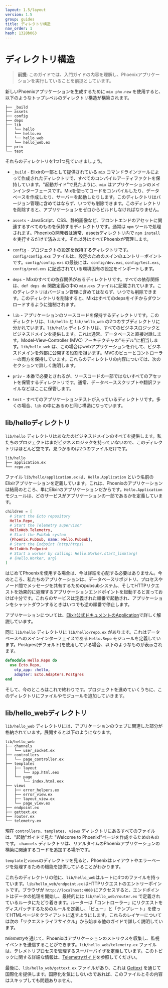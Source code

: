 ```yaml
---
layout: 1.5/layout
version: 1.5
group: guides
title: ディレクトリ構造
nav_order: 1
hash: 1328b063
---
```

# ディレクトリ構造

> **前提**: このガイドでは、入門ガイドの内容を理解し、Phoenixアプリケーションを実行していることを前提としています。

新しいPhoenixアプリケーションを生成するために `mix phx.new` を使用すると、以下のようなトップレベルのディレクトリ構造が構築されます。

```console
├── _build
├── assets
├── config
├── deps
├── lib
│   └── hello
│   └── hello.ex
│   └── hello_web
│   └── hello_web.ex
├── priv
└── test
```

それらのディレクトリを1つ1つ見ていきましょう。

  * `_build` - Elixirの一部として提供されている `mix` コマンドラインツールによって作成されたディレクトリで、すべてのコンパイルアーティファクトを保持しています。"起動ガイド"で見たように、`mix` はアプリケーションのメインインターフェースです。Mixを使ってコードをコンパイルしたり、データベースを作成したり、サーバーを起動したりします。このディレクトリはバージョン管理に含めてはならず、いつでも削除できます。このディレクトリを削除すると、アプリケーションをゼロからビルドしなければなりません。

  * `assets` - JavaScript、CSS、静的画像など、フロントエンドのアセットに関連するすべてのものを保持するディレクトリです。通常は `npm` ツールで処理されます。Phoenixの開発者は通常、assetsディレクトリ内で `npm install` を実行するだけで済みます。それ以外はすべてPhoenixが管理します。

  * `config` - プロジェクトの設定を保持するディレクトリです。`config/config.exs` ファイルは、設定のためのメインのエントリーポイントです。`config/config.exs` の最後には、`config/dev.exs`, `config/test.exs`, `config/prod.exs` に記述されている環境固有の設定をインポートします。

  * `deps` - Mixのすべての依存関係があるディレクトリです。すべての依存関係は、`def deps do` 関数定義の中の `mix.exs` ファイルに記載されています。このディレクトリはバージョン管理に含めてはならず、いつでも削除できます。このディレクトリを削除すると、Mixはすべてのdepsをイチからダウンロードするように強制されます。

  * `lib` - アプリケーションのソースコードを保持するディレクトリです。このディレクトリは、`lib/hello` と `lib/hello_web` の2つのサブディレクトリに分かれています。`lib/hello` ディレクトリは、すべてのビジネスロジックとビジネスドメインを提供します。これは通常、データベースと直接対話します。Model-View-Controller (MVC) アーキテクチャの"モデル"に相当します。`lib/hello_web` は、この場合はwebアプリケーションを介して、ビジネスドメインを外部に公開する役割を担います。MVCのビューとコントローラーの両方を保持しています。これらのディレクトリの内容については、次のセクションで詳しく説明します。

  * `priv` - 本番で必要とされるが、ソースコードの一部ではないすべてのアセットを保管するディレクトリです。通常、データベーススクリプトや翻訳ファイルなどはここに保管します。

  * `test` - すべてのアプリケーションテストが入っているディレクトリです。多くの場合、`lib` の中にあるのと同じ構造になっています。

## lib/helloディレクトリ

`lib/hello` ディレクトリはあなたのビジネスドメインのすべてを提供します。私たちのプロジェクトはまだビジネスロジックを持っていないので、このディレクトリはほとんど空です。見つかるのは2つのファイルだけです。

```console
lib/hello
├── application.ex
└── repo.ex
```

ファイル `lib/hello/application.ex` は、`Hello.Application` という名前のElixirアプリケーションを定義しています。これは、Phoenixのアプリケーションは結局のところ、単にElixirのアプリケーションだからです。`Hello.Application`モジュールは、どのサービスがアプリケーションの一部であるかを定義しています。

```elixir
children = [
  # Start the Ecto repository
  Hello.Repo,
  # Start the Telemetry supervisor
  HelloWeb.Telemetry,
  # Start the PubSub system
  {Phoenix.PubSub, name: Hello.PubSub},
  # Start the Endpoint (http/https)
  HelloWeb.Endpoint
  # Start a worker by calling: Hello.Worker.start_link(arg)
  # {Hello.Worker, arg}
]
```

はじめてPhoenixを使用する場合は、今は詳細を心配する必要はありません。今のところ、私たちのアプリケーションは、データベースリポジトリ、プロセスやノード間でメッセージを共有するためのpubsubシステム、そしてHTTPリクエストを効果的に処理するアプリケーションエンドポイントを起動すると言っておけば十分です。これらのサービスは定義された順番で起動され、アプリケーションをシャットダウンするときはいつでも逆の順番で停止します。

アプリケーションについては、[Elixir公式ドキュメントのApplication](https://hexdocs.pm/elixir/Application.html)で詳しく解説しています。

同じ `lib/hello` ディレクトリに `lib/hello/repo.ex` があります。これはデータベースへのメインインターフェイスである `Hello.Repo` モジュールを定義しています。Postgres(デフォルト)を使用している場合、以下のようなものが表示されます。

```elixir
defmodule Hello.Repo do
  use Ecto.Repo,
    otp_app: :hello,
    adapter: Ecto.Adapters.Postgres
end
```

そして、今のところはこれで終わりです。プロジェクトを進めていくうちに、このディレクトリにファイルやモジュールを追加していきます。

## lib/hello_webディレクトリ

`lib/hello_web` ディレクトリには、アプリケーションのウェブに関連した部分が格納されています。展開すると以下のようになります。

```console
lib/hello_web
├── channels
│   └── user_socket.ex
├── controllers
│   └── page_controller.ex
├── templates
│   ├── layout
│   │   └── app.html.eex
│   └── page
│       └── index.html.eex
├── views
│   ├── error_helpers.ex
│   ├── error_view.ex
│   ├── layout_view.ex
│   └── page_view.ex
├── endpoint.ex
├── gettext.ex
├── router.ex
└── telemetry.ex
```

現在 `controllers`、`templates`、`views` ディレクトリにあるすべてのファイルは、"起動"ガイドで見た "Welcome to Phoenix!"ページを作成するためのものです。
`channels` ディレクトリは、リアルタイムのPhoenixアプリケーションの構築に関連するコードを追加する場所です。

`template`と`views`のディレクトリを見ると、Phoenixはレイアウトやエラーページを処理するための機能を提供していることがわかります。

これらのディレクトリの他に、`lib/hello_web`はルートに4つのファイルを持っています。`lib/hello_web/endpoint.ex` はHTTPリクエストのエントリーポイントです。ブラウザが `http://localhost:4000` にアクセスすると、エンドポイントはデータの処理を開始し、最終的には `lib/hello_web/router.ex` で定義されているルータにたどり着きます。ルーターは「コントローラー」にリクエストをディスパッチするためのルールを定義し、「ビュー」と「テンプレート」を使ってHTMLページをクライアントに返すようにします。これらのレイヤーについては次の「リクエストライフサイクル」から始まる他のガイドで詳しく説明しています。

*telemetry*を通じて、Phoenixはアプリケーションのメトリクスを収集し、監視イベントを送信することができます。`lib/hello_web/telemetry.ex` ファイルは、テレメトリプロセスを管理するスーパーバイザを定義しています。このトピックに関する詳細な情報は、[Telemetryガイド](telemetry.html)を参照してください。

最後に、`lib/hello_web/gettext.ex` ファイルがあり、これは [Gettext](https://hexdocs.pm/gettext/Gettext.html) を通じて国際化を提供します。国際化を気にしないのであれば、このファイルとその内容はスキップしても問題ありません。
